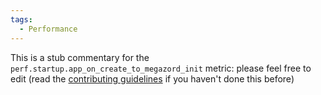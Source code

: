 ```yaml
---
tags:
  - Performance
---
```


This is a stub commentary for the `perf.startup.app_on_create_to_megazord_init` metric: please feel free to edit (read the
[contributing guidelines](https://github.com/mozilla/glean-annotations/blob/main/CONTRIBUTING.md)
if you haven't done this before)
